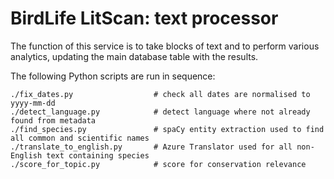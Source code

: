 # BirdLife LitScan: text processor

The function of this service is to take blocks of text and to perform various analytics, updating the main database table with the results.

The following Python scripts are run in sequence:

    ./fix_dates.py                  # check all dates are normalised to yyyy-mm-dd 
    ./detect_language.py            # detect language where not already found from metadata
    ./find_species.py               # spaCy entity extraction used to find all common and scientific names
    ./translate_to_english.py       # Azure Translator used for all non-English text containing species
    ./score_for_topic.py            # score for conservation relevance





